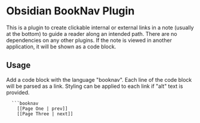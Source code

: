 # Obsidian BookNav Plugin

This is a plugin to create clickable internal or external links in a note (usually at the bottom) to guide a reader along an intended path. There are no dependencies on any other plugins. If the note is viewed in another application, it will be shown as a code block.

## Usage

Add a code block with the language "booknav". Each line of the code block will be parsed as a link. Styling can be applied to each link if "alt" text is provided.

```
  ```booknav
    [[Page One | prev]]
    [[Page Three | next]]
  ```
```

